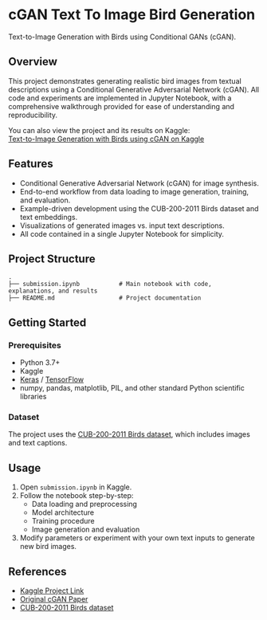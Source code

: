 # cGAN Text To Image Bird Generation

Text-to-Image Generation with Birds using Conditional GANs (cGAN).

## Overview

This project demonstrates generating realistic bird images from textual descriptions using a Conditional Generative Adversarial Network (cGAN). All code and experiments are implemented in Jupyter Notebook, with a comprehensive walkthrough provided for ease of understanding and reproducibility.

You can also view the project and its results on Kaggle:  
[Text-to-Image Generation with Birds using cGAN on Kaggle](https://www.kaggle.com/code/emanafi/text-to-image-generation-with-birds-using-cgan)

## Features

- Conditional Generative Adversarial Network (cGAN) for image synthesis.
- End-to-end workflow from data loading to image generation, training, and evaluation.
- Example-driven development using the CUB-200-2011 Birds dataset and text embeddings.
- Visualizations of generated images vs. input text descriptions.
- All code contained in a single Jupyter Notebook for simplicity.

## Project Structure

```
.
├── submission.ipynb           # Main notebook with code, explanations, and results
├── README.md                  # Project documentation
```

## Getting Started

### Prerequisites

- Python 3.7+
- Kaggle
- [Keras](https://keras.io/) / [TensorFlow](https://www.tensorflow.org/)
- numpy, pandas, matplotlib, PIL, and other standard Python scientific libraries

### Dataset

The project uses the [CUB-200-2011 Birds dataset](https://www.kaggle.com/datasets/mohamedihebhergli/assignment-3-cub200-2011), which includes images and text captions.  

## Usage

1. Open `submission.ipynb` in Kaggle.
2. Follow the notebook step-by-step:
   - Data loading and preprocessing
   - Model architecture
   - Training procedure
   - Image generation and evaluation
3. Modify parameters or experiment with your own text inputs to generate new bird images.

## References

- [Kaggle Project Link](https://www.kaggle.com/code/emanafi/text-to-image-generation-with-birds-using-cgan)
- [Original cGAN Paper](https://arxiv.org/abs/1411.1784)
- [CUB-200-2011 Birds dataset](https://www.kaggle.com/datasets/mohamedihebhergli/assignment-3-cub200-2011)
